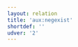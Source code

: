 ```yaml
---
layout: relation
title: 'aux:negexist'
shortdef: ''
udver: '2'
---
```

<!-- Interlanguage links updated Út zář 29 18:41:09 CEST 2020 -->

